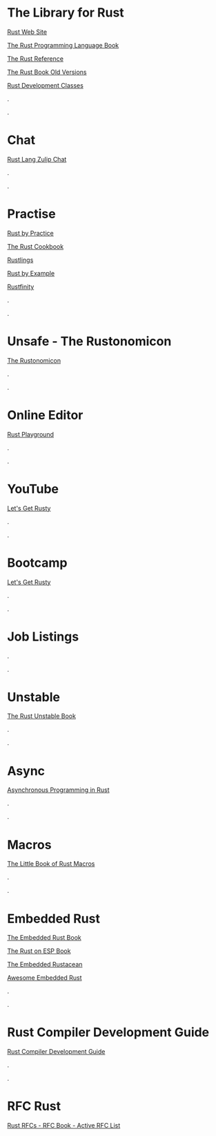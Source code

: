 # The Library for Rust

[Rust Web Site](https://www.rust-lang.org/learn)

[The Rust Programming Language Book](https://doc.rust-lang.org/book/)

[The Rust Reference](https://doc.rust-lang.org/stable/reference/introduction.html)

[The Rust Book Old Versions](https://doc.rust-lang.org/1.30.0/book/index.html)

[Rust Development Classes](https://rust-classes.com/preface)

.

.

# Chat
[Rust Lang Zulip Chat](https://rust-lang.zulipchat.com/)

.

.

# Practise

[Rust by Practice](https://practice.course.rs/why-exercise.html)

[The Rust Cookbook](https://rust-lang-nursery.github.io/rust-cookbook/)

[Rustlings](https://github.com/rust-lang/rustlings/)

[Rust by Example](https://doc.rust-lang.org/rust-by-example/index.html)

[Rustfinity](https://www.rustfinity.com/)

.

.

# Unsafe - The Rustonomicon

[The Rustonomicon](https://doc.rust-lang.org/nomicon/index.html)

.

.

# Online Editor

[Rust Playground](https://play.rust-lang.org/)

.

.

# YouTube
[Let's Get Rusty](https://www.youtube.com/@letsgetrusty)

.

.
# Bootcamp
[Let's Get Rusty](https://barisdmbtechdev.krtra.com/t/K3qGnSkRx4Za)

.

.
# Job Listings

.

.
# Unstable

[The Rust Unstable Book](https://doc.rust-lang.org/nightly/unstable-book/)

.

.

# Async

[Asynchronous Programming in Rust](https://rust-lang.github.io/async-book/intro.html)

.

.

# Macros

[The Little Book of Rust Macros](https://veykril.github.io/tlborm/)

.

.

# Embedded Rust

[The Embedded Rust Book](https://docs.rust-embedded.org/book/intro/index.html)

[The Rust on ESP Book](https://docs.esp-rs.org/book/introduction.html)

[The Embedded Rustacean](https://www.theembeddedrustacean.com/subscribe?ref=lwxbvkKOrL)

[Awesome Embedded Rust](https://github.com/rust-embedded/awesome-embedded-rust)

.

.

# Rust Compiler Development Guide

[Rust Compiler Development Guide](https://rustc-dev-guide.rust-lang.org/)

.

.

# RFC Rust

[Rust RFCs - RFC Book - Active RFC List](https://rust-lang.github.io/rfcs/introduction.html)
